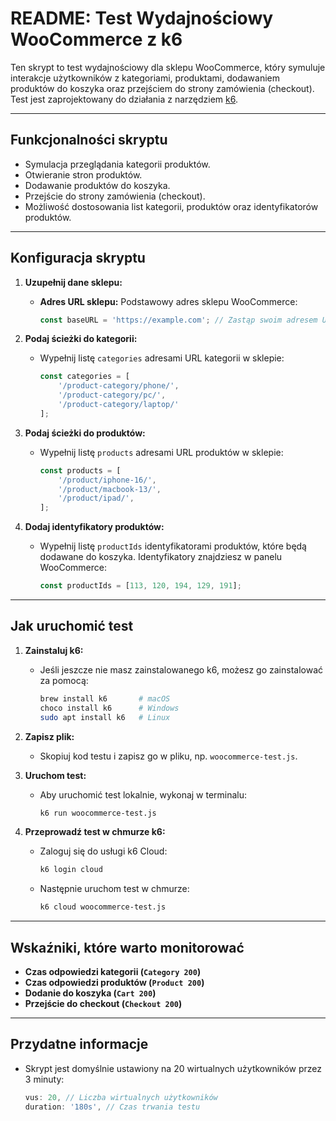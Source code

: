 # README: Test Wydajnościowy WooCommerce z k6

Ten skrypt to test wydajnościowy dla sklepu WooCommerce, który symuluje interakcje użytkowników z kategoriami, produktami, dodawaniem produktów do koszyka oraz przejściem do strony zamówienia (checkout). Test jest zaprojektowany do działania z narzędziem [k6](https://k6.io/).

---

## Funkcjonalności skryptu
- Symulacja przeglądania kategorii produktów.
- Otwieranie stron produktów.
- Dodawanie produktów do koszyka.
- Przejście do strony zamówienia (checkout).
- Możliwość dostosowania list kategorii, produktów oraz identyfikatorów produktów.

---

## Konfiguracja skryptu

1. **Uzupełnij dane sklepu:**
   - **Adres URL sklepu:** Podstawowy adres sklepu WooCommerce:
     ```javascript
     const baseURL = 'https://example.com'; // Zastąp swoim adresem URL
     ```

2. **Podaj ścieżki do kategorii:**
   - Wypełnij listę `categories` adresami URL kategorii w sklepie:
     ```javascript
     const categories = [
         '/product-category/phone/',
         '/product-category/pc/',
         '/product-category/laptop/'
     ];
     ```

3. **Podaj ścieżki do produktów:**
   - Wypełnij listę `products` adresami URL produktów w sklepie:
     ```javascript
     const products = [
         '/product/iphone-16/',
         '/product/macbook-13/',
         '/product/ipad/',
     ];
     ```

4. **Dodaj identyfikatory produktów:**
   - Wypełnij listę `productIds` identyfikatorami produktów, które będą dodawane do koszyka. Identyfikatory znajdziesz w panelu WooCommerce:
     ```javascript
     const productIds = [113, 120, 194, 129, 191];
     ```

---

## Jak uruchomić test

1. **Zainstaluj k6:**
   - Jeśli jeszcze nie masz zainstalowanego k6, możesz go zainstalować za pomocą:
     ```bash
     brew install k6       # macOS
     choco install k6      # Windows
     sudo apt install k6   # Linux
     ```

2. **Zapisz plik:**
   - Skopiuj kod testu i zapisz go w pliku, np. `woocommerce-test.js`.

3. **Uruchom test:**
   - Aby uruchomić test lokalnie, wykonaj w terminalu:
     ```bash
     k6 run woocommerce-test.js
     ```

4. **Przeprowadź test w chmurze k6:**
   - Zaloguj się do usługi k6 Cloud:
     ```bash
     k6 login cloud
     ```
   - Następnie uruchom test w chmurze:
     ```bash
     k6 cloud woocommerce-test.js
     ```

---

## Wskaźniki, które warto monitorować

- **Czas odpowiedzi kategorii (`Category 200`)**
- **Czas odpowiedzi produktów (`Product 200`)**
- **Dodanie do koszyka (`Cart 200`)**
- **Przejście do checkout (`Checkout 200`)**

---

## Przydatne informacje

- Skrypt jest domyślnie ustawiony na 20 wirtualnych użytkowników przez 3 minuty:
  ```javascript
  vus: 20, // Liczba wirtualnych użytkowników
  duration: '180s', // Czas trwania testu
